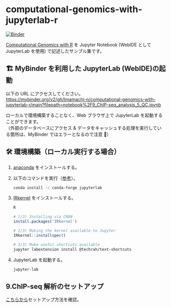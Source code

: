 # computational-genomics-with-jupyterlab-r

[![Binder](https://mybinder.org/badge_logo.svg)](https://mybinder.org/v2/gh/Imamachi-n/computational-genomics-with-jupyterlab-r/main?filepath=notebook%2F9_ChIP-seq_analysis_5_QC.ipynb)

[Computational Genomics with R](https://compgenomr.github.io/book/) を Jupyter Notebook (WebIDE として JupyterLab を使用) で記述したサンプル集です。

## 🏗 MyBinder を利用した JupyterLab (WebIDE)の起動

以下の URL にアクセスしてください。  
<https://mybinder.org/v2/gh/Imamachi-n/computational-genomics-with-jupyterlab-r/main?filepath=notebook%2F9_ChIP-seq_analysis_5_QC.ipynb>

ローカルで環境構築することなく、Web ブラウザ上で JupyterLab を起動することができます。  
（外部のデータベースにアクセス & データをキャッシュする処理を実行している箇所は、MyBinder ではエラーとなるので注意 🚧）

## 🛠 環境構築（ローカル実行する場合）

1. [anaconda](https://www.anaconda.com/products/individual#Downloads) をインストールする。
1. 以下のコマンドを実行（[参考](https://jupyter.org/install)）。

   ```zsh
   conda install -c conda-forge jupyterlab
   ```

1. [IRkernel](https://irkernel.github.io/installation/#binary-panel) をインストールする。

   ```zsh
   R
   ```

   ```r
   # 1/3) Installing via CRAN
   install.packages('IRkernel')

   # 2/3) Making the kernel available to Jupyter
   IRkernel::installspec()
   ```

   ```zsh
   # 3/3) Make useful shortcuts available
   jupyter labextension install @techrah/text-shortcuts
   ```

1. JupyterLab を起動する。

   ```zsh
   jupyter-lab
   ```

## 9.ChIP-seq 解析のセットアップ

[こちらから](notebook/README.md)セットアップ方法を確認。
